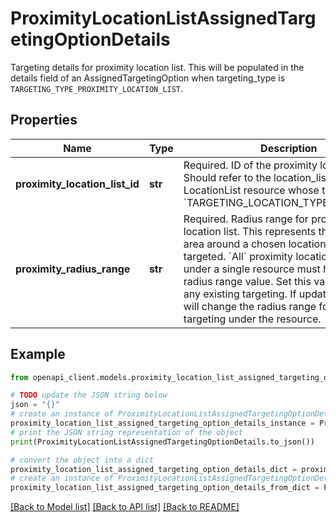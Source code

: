 # ProximityLocationListAssignedTargetingOptionDetails

Targeting details for proximity location list. This will be populated in the details field of an AssignedTargetingOption when targeting_type is `TARGETING_TYPE_PROXIMITY_LOCATION_LIST`.

## Properties

Name | Type | Description | Notes
------------ | ------------- | ------------- | -------------
**proximity_location_list_id** | **str** | Required. ID of the proximity location list. Should refer to the location_list_id field of a LocationList resource whose type is &#x60;TARGETING_LOCATION_TYPE_PROXIMITY&#x60;. | [optional] 
**proximity_radius_range** | **str** | Required. Radius range for proximity location list. This represents the size of the area around a chosen location that will be targeted. &#x60;All&#x60; proximity location targeting under a single resource must have the same radius range value. Set this value to match any existing targeting. If updated, this field will change the radius range for all proximity targeting under the resource. | [optional] 

## Example

```python
from openapi_client.models.proximity_location_list_assigned_targeting_option_details import ProximityLocationListAssignedTargetingOptionDetails

# TODO update the JSON string below
json = "{}"
# create an instance of ProximityLocationListAssignedTargetingOptionDetails from a JSON string
proximity_location_list_assigned_targeting_option_details_instance = ProximityLocationListAssignedTargetingOptionDetails.from_json(json)
# print the JSON string representation of the object
print(ProximityLocationListAssignedTargetingOptionDetails.to_json())

# convert the object into a dict
proximity_location_list_assigned_targeting_option_details_dict = proximity_location_list_assigned_targeting_option_details_instance.to_dict()
# create an instance of ProximityLocationListAssignedTargetingOptionDetails from a dict
proximity_location_list_assigned_targeting_option_details_from_dict = ProximityLocationListAssignedTargetingOptionDetails.from_dict(proximity_location_list_assigned_targeting_option_details_dict)
```
[[Back to Model list]](../README.md#documentation-for-models) [[Back to API list]](../README.md#documentation-for-api-endpoints) [[Back to README]](../README.md)


